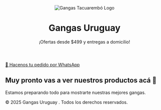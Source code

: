 




</head>
<body>
  <header>
    <img src="logo.png" alt="Gangas Tacuarembó Logo">
    <h1>Gangas Uruguay </h1>
    <p>¡Ofertas desde $499 y entregas a domicilio!</p>
  </header>

  <a class="whatsapp-btn" href="https://wa.me/59897213277" target="_blank">
    💬 Hacenos tu pedido por WhatsApp
  </a>

  <section class="productos">
    <h2>Muy pronto vas a ver nuestros productos acá 👀</h2>
    <p>Estamos preparando todo para mostrarte nuestras mejores gangas.</p>
  </section>

  <footer>
    © 2025 Gangas Uruguay . Todos los derechos reservados.
  </footer>
</body>
</html>